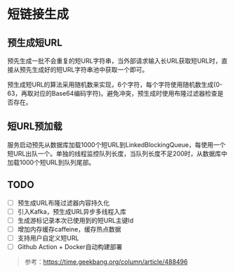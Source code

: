# 短链接生成

## 预生成短URL

预先生成一批不会重复的短URL字符串，当外部请求输入长URL获取短URL时，直接从预先生成好的短URL字符串池中获取一个即可。

预生成短URL的算法采用随机数来实现，6个字符，每个字符使用随机数生成(0-63，再取对应的Base64编码字符)。避免冲突，预生成时使用布隆过滤器检查是否存在。

## 短URL预加载

服务启动预先从数据库加载1000个短URL到LinkedBlockingQueue，每使用一个短URL出队一个。单独的线程监控队列长度，当队列长度不足200时，从数据库中加载1000个短URL到队列尾部。

## TODO

- [ ] 预生成URL布隆过滤器内容持久化
- [ ] 引入Kafka，预生成URL异步多线程入库
- [ ] 生成游标记录本次已使用到的短URL主键Id
- [ ] 增加内存缓存caffeine，缓存热点数据
- [ ] 支持用户自定义短URL
- [ ] Github Action + Docker自动构建部署

> 参考：https://time.geekbang.org/column/article/488496
